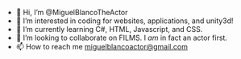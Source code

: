 - 👋 Hi, I’m @MiguelBlancoTheActor
- 👀 I’m interested in coding for websites, applications, and unity3d!
- 🌱 I’m currently learning C#, HTML, Javascript, and CSS.
- 💞️ I’m looking to collaborate on FILMS. I *am* in fact an actor first.
- 📫 How to reach me miguelblancoactor@gmail.com

<!---
MiguelBlancoTheActor/MiguelBlancoTheActor is a ✨ special ✨ repository because its `README.md` (this file) appears on your GitHub profile.
You can click the Preview link to take a look at your changes.
--->

